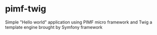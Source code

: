 pimf-twig
=========

Simple "Hello world" application using PIMF micro framework and Twig a template engine brought by Symfony framework

